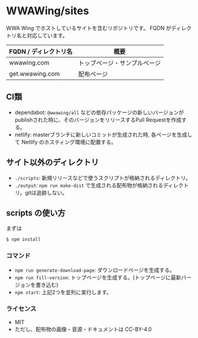 WWAWing/sites
============

WWA Wing でホストしているサイトを含むリポジトリです。
FQDN がディレクトリ名と対応しています。

| FQDN / ディレクトリ名 | 概要 |
| --------------------- | ---- |
| wwawing.com           | トップページ・サンプルページ |
| get.wwawing.com       | 配布ページ |

## CI類
- dependabot: `@wwawing/all` などの依存パッケージの新しいバージョンがpublishされた時に、そのバージョンをリリースするPull Requestを作成する。
- netlify: masterブランチに新しいコミットが生成された時, 各ページを生成して Netlify のホスティング環境に配置する。

## サイト以外のディレクトリ
- `./scripts`: 新規リリースなどで使うスクリプトが格納されるディレクトリ。
- `./output`: `npm run make-dist` で生成される配布物が格納されるディレクトリ。gitは追跡しない。

## scripts の使い方
まずは

``` sh
$ npm install
```

### コマンド
- `npm run generate-download-page`: ダウンロードページを生成する。
- `npm run fill-version`: トップページを生成する。(トップページに最新バージョンを書き込む) 
- `npm start`: 上記2つを並列に実行します。

### ライセンス
- MIT
- ただし、配布物の画像・音源・ドキュメントは CC-BY-4.0
